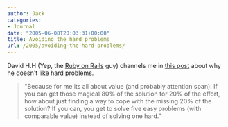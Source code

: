 ```yaml
---
author: Jack
categories:
- Journal
date: "2005-06-08T20:03:31+00:00"
title: Avoiding the hard problems
url: /2005/avoiding-the-hard-problems/
---
```


David H.H (Yep, the [Ruby on Rails][1] guy) channels me in [this post][2] about why he doesn't like hard problems.

> 
> 
> "Because for me its all about value (and probably attention span): If you can get those magical 80% of the solution for 20% of the effort, how about just finding a way to cope with the missing 20% of the solution? If you can, you get to solve five easy problems (with comparable value) instead of solving one hard."
> 
>

 [1]: http://www.rubyonrails.org/
 [2]: http://www.loudthinking.com/arc/000462.html